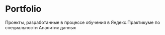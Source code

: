 # Portfolio
Проекты, разработанные в процессе обучения в Яндекс.Практикуме по специальности Аналитик данных
